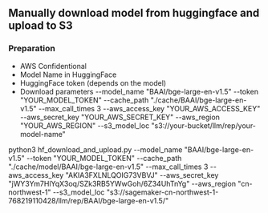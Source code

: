 ## Manually download model from huggingface and upload to S3 

### Preparation

- AWS Confidentional
- Model Name in HuggingFace
- HuggingFace token (depends on the model)
- Download parameters
  --model_name "BAAI/bge-large-en-v1.5" 
  --token "YOUR_MODEL_TOKEN" 
  --cache_path "./cache/BAAI/bge-large-en-v1.5" 
  --max_call_times 3 
  --aws_access_key "YOUR_AWS_ACCESS_KEY" 
  --aws_secret_key "YOUR_AWS_SECRET_KEY" 
  --aws_region "YOUR_AWS_REGION" 
  --s3_model_loc "s3://your-bucket/llm/rep/your-model-name"

python3 hf_download_and_upload.py --model_name "BAAI/bge-large-en-v1.5" --token "YOUR_MODEL_TOKEN" --cache_path "./cache/model/BAAI/bge-large-en-v1.5" --max_call_times 3 --aws_access_key "AKIA3FXLNLQOIG73VBVJ" --aws_secret_key "jWY3Ym7HlYqX3oq/SZk3RB5YWwGoh/6Z34UhTnYg" --aws_region "cn-northwest-1" --s3_model_loc "s3://sagemaker-cn-northwest-1-768219110428/llm/rep/BAAI/bge-large-en-v1.5/"